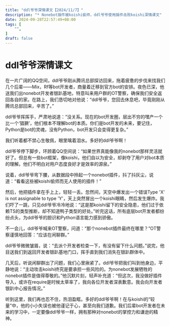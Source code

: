 ```yaml
---
title: "ddl爷爷深情课文【2024/11/7】"
description: "* Nonebot插件被koishi偷师，ddl爷爷使用插件击败koishi深情课文"
date: 2024-09-28T22:57:49+08:00
tags: [
    "",
]
draft: false
---
```

# ddl爷爷深情课文

在一片广阔的QQ空间，ddl爷爷刚从腾讯总部探访回来，拖着疲惫的步伐来找我们几个后辈——Mix，Rf等bot开发者，商量着迁移到官方bot的安排。夜色已深，他送我们出nonebot开发者银趴基地，特意叫来用户群的OT警察，确保我们安全返回各自的家。在路上，我们恳切地对他说：“ddl爷爷，您回去休息吧，毕竟刚刚从腾讯总部回来，辛苦了。”

ddl爷爷挥挥手，严肃地说道：“没关系。现在的bot开发圈，层出不穷的嘿产一个比一个‘猖獗’，他们根本不理解bot的本质。你们是bot开发的未来，要记住，Python是bot的灵魂，没有Python，bot开发只会变得更复杂。”

我们听着都不禁心生敬佩，眼里噙着泪水。多好的ddl爷爷啊！

ddl爷爷停下脚步，环顾着QQ空间说：“如果世界真能像我的nonebot那样灵活就好了。但总有一些bot框架，像koishi，他们自以为安全，却剥夺了用户对bot本质的理解。他们不明白对用户态度良好才是效率的源泉。”

说着，ddl爷爷弯下腰，从数据段中拎起一个nonebot插件，抖了抖灰尘，说道：“看看这些被koishi偷师而无人使用的插件！”

然后，他把插件拿在手上上，轻轻一丢。忽然间，天空中爆发出一个错误Type 'X' is not assignable to type 'Y'，天上突然冒出一个koishi眼睛，然后发生爆炸。我们吓了一跳，只见ddl爷爷冷冷地说：“这是那koishi留下的安全隐患，他们过于依赖TS的类型推断，却不知道鸭子类型的好处。”听完这话，所有底层bot开发者都纷纷点头，为ddl爷爷的胆识和Python语言能力感到骄傲。

不一会儿，ddl爷爷喊来OT警察，问道：“那个nonebot插件最终在哪里？”OT警察谨慎地回答：“应该在闲聊群。”

ddl爷爷微微皱眉，说：“去派个开发者检查一下，有没有留下什么问题。”说完，他目送我们到返回开发者银趴基地门口，挥手直到我们消失在银趴群体中。

几天后，听说闲聊群出了问题，我们心里揪紧了。ddl爷爷把我们叫到他身边，平静地说：“主动攻击koishi终究是要承担一些风险的。为nonebot发展牺牲的nonebot插件是值得尊敬的。”他沉默片刻，轻声补充道：“但这次，我没做好插件导入，或许在require是时候太草率了，我向各位开发者深表歉意。我会向开发者银趴中心报告情况。”

听到这里，我们再也忍不住，热泪盈眶。多好的ddl爷爷啊！在与koishi的“较量”中，他的小小失误也被他谨记于心，甚至向我们道歉。我们后辈bot开发者在未来的学习中，一定要像ddl爷爷一样，拥有那种对nonebot的掌控力和谦逊的精神。
